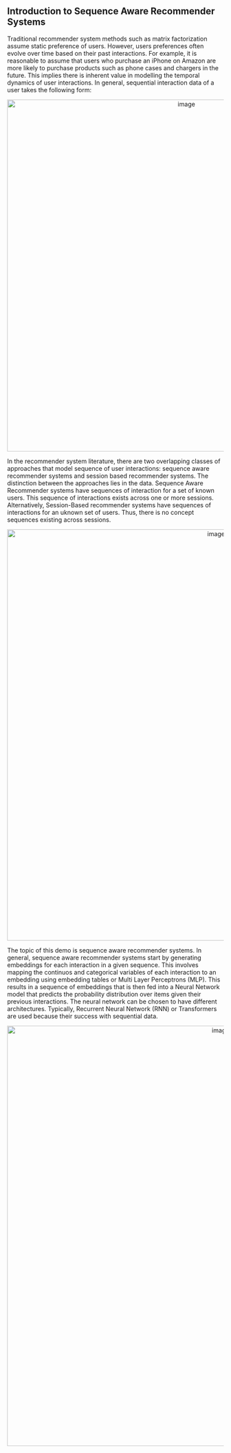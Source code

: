 ## Introduction to Sequence Aware Recommender Systems
Traditional recommender system methods such as matrix factorization assume static preference of users. However, users preferences often evolve over time based on their past interactions. For example, it is reasonable to assume that users who purchase an iPhone on Amazon are more likely to purchase products such as phone cases and chargers in the future. This implies there is inherent value in modelling the temporal dynamics of user interactions. In general, sequential interaction data of a user takes the following form: 

<p align="center">
<img width="818" alt="image" src="https://user-images.githubusercontent.com/34798787/182863761-6f195aa8-7a73-4abb-a440-5debf1cb44fb.png">
</p>

In the recommender system literature, there are two overlapping classes of approaches that model sequence of user interactions: sequence aware recommender systems and session based recommender systems. The distinction between the approaches lies in the data. Sequence Aware Recommender systems have sequences of interaction for a set of known users. This sequence of interactions exists across one or more sessions. Alternatively, Session-Based recommender systems have sequences of interactions for an uknown set of users. Thus, there is no concept sequences existing across sessions. 

<p align="center">
<img width="956" alt="image" src="https://user-images.githubusercontent.com/34798787/182865897-b2ff207f-111d-4716-a809-3682009abf2c.png">
</p>

The topic of this demo is sequence aware recommender systems. In general, sequence aware recommender systems start by generating embeddings for each interaction in a given sequence. This involves mapping the continuos and categorical variables of each interaction to an embedding using embedding tables or Multi Layer Perceptrons (MLP). This results in a sequence of embeddings that is then fed into a Neural Network model that predicts the probability distribution over items given their previous interactions. The neural network can be chosen to have different architectures. Typically, Recurrent Neural Network (RNN) or Transformers are used because their success with sequential data. 

<p align="center">
<img width="977" alt="image" src="https://user-images.githubusercontent.com/34798787/182866390-4e1322b5-2d68-4dd2-ad5f-f1814a965b95.png">
</p>




